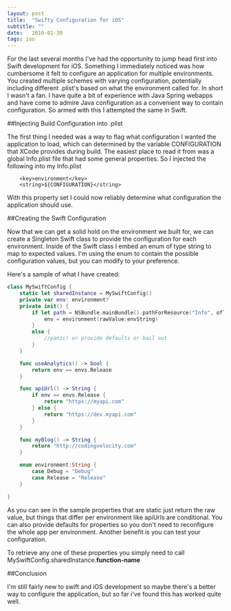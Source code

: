 ```yaml
---
layout: post
title:  "Swifty Configuration for iOS"
subtitle: ""
date:   2016-01-30
tags: ios
---
```


For the last several months I've had the opportunity to jump head first into Swift development for iOS.  Something I immediately noticed was how cumbersome it felt to configure an application for multiple environments.  You created multiple schemes with varying configuration, potentially including different .plist's based on what the environment called for.  In short I wasn't a fan.  I have quite a bit of experience with Java Spring webapps and have come to admire Java configuration as a convenient way to contain configuration.  So armed with this I attempted the same in Swift.

##Injecting Build Configuration into .plist

The first thing I needed was a way to flag what configuration I wanted the application to load, which can determined by the variable CONFIGURATION that XCode provides during build. The easiest place to read it from was a global Info.plist file that had some general properties. So I injected the following into my Info.plist

```
	<key>environment</key>
	<string>${CONFIGURATION}</string>
```
With this property set I could now reliably determine what configuration the application should use.

##Creating the Swift Configuration

Now that we can get a solid hold on the environment we built for, we can create a Singleton Swift class to provide the configuration for each environment. Inside of the Swift class I embed an enum of type string to map to expected values. I'm using the enum to contain the possible configuration values, but you can modify to your preference.

Here's a sample of what I have created:

```swift
class MySwiftConfig {
	static let sharedInstance = MySwiftConfig()
	private var env: environment?
    private init() {
        if let path = NSBundle.mainBundle().pathForResource("Info", ofType: "plist"), let dict = NSDictionary(contentsOfFile: path), let envString =   dict["environment"] as? String {
        	env = environment(rawValue:envString)
        }
        else {
        	//panic! or provide defaults or bail out
        }
    }

    func useAnalytics() -> bool {
    	return env == envs.Release
    }

    func apiUrl() -> String {
    	if env == envs.Release {
    		return "https://myapi.com"
    	} else {
    		return "https://dev.myapi.com"
    	}
    }

    func myBlog() -> String {
    	return "http://codingvelocity.com"
    }

    enum environment:String {
    	case Debug = "Debug"
    	case Release = "Release"
    }

}
```

As you can see in the sample properties that are static just return the raw value, but things that differ per environment like apiUrls are conditional. You can also provide defaults for properties so you don't need to reconfigure the whole app per environment. Another benefit is you can test your configuration.

To retrieve any one of these properties you simply need to call MySwiftConfig.sharedInstance.**function-name**

##Conclusion

I'm still fairly new to swift and iOS development so maybe there's a better way to configure the application, but so far i've found this has worked quite well.